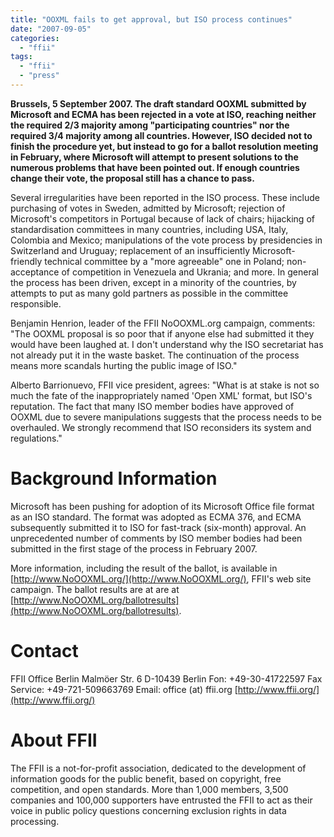 ```yaml
---
title: "OOXML fails to get approval, but ISO process continues"
date: "2007-09-05"
categories: 
  - "ffii"
tags: 
  - "ffii"
  - "press"
---
```


**Brussels, 5 September 2007. The draft standard OOXML submitted by Microsoft and ECMA has been rejected in a vote at ISO, reaching neither the required 2/3 majority among "participating countries" nor the required 3/4 majority among all countries. However, ISO decided not to finish the procedure yet, but instead to go for a ballot resolution meeting in February, where Microsoft will attempt to present solutions to the numerous problems that have been pointed out. If enough countries change their vote, the proposal still has a chance to pass.**

Several irregularities have been reported in the ISO process. These include purchasing of votes in Sweden, admitted by Microsoft; rejection of Microsoft's competitors in Portugal because of lack of chairs; hijacking of standardisation committees in many countries, including USA, Italy, Colombia and Mexico; manipulations of the vote process by presidencies in Switzerland and Uruguay; replacement of an insufficiently Microsoft-friendly technical committee by a "more agreeable" one in Poland; non-acceptance of competition in Venezuela and Ukrania; and more. In general the process has been driven, except in a minority of the countries, by attempts to put as many gold partners as possible in the committee responsible.

Benjamin Henrion, leader of the FFII NoOOXML.org campaign, comments: "The OOXML proposal is so poor that if anyone else had submitted it they would have been laughed at. I don't understand why the ISO secretariat has not already put it in the waste basket. The continuation of the process means more scandals hurting the public image of ISO."

Alberto Barrionuevo, FFII vice president, agrees: "What is at stake is not so much the fate of the inappropriately named 'Open XML' format, but ISO's reputation. The fact that many ISO member bodies have approved of OOXML due to severe manipulations suggests that the process needs to be overhauled. We strongly recommend that ISO reconsiders its system and regulations."

# Background Information

Microsoft has been pushing for adoption of its Microsoft Office file format as an ISO standard. The format was adopted as ECMA 376, and ECMA subsequently submitted it to ISO for fast-track (six-month) approval. An unprecedented number of comments by ISO member bodies had been submitted in the first stage of the process in February 2007.

More information, including the result of the ballot, is available in [http://www.NoOOXML.org/](http://www.NoOOXML.org/), FFII's web site campaign. The ballot results are at are at [http://www.NoOOXML.org/ballotresults](http://www.NoOOXML.org/ballotresults).

# Contact

FFII Office Berlin Malmöer Str. 6 D-10439 Berlin Fon: +49-30-41722597 Fax Service: +49-721-509663769 Email: office (at) ffii.org [http://www.ffii.org/](http://www.ffii.org/)

# About FFII

The FFII is a not-for-profit association, dedicated to the development of information goods for the public benefit, based on copyright, free competition, and open standards. More than 1,000 members, 3,500 companies and 100,000 supporters have entrusted the FFII to act as their voice in public policy questions concerning exclusion rights in data processing.
